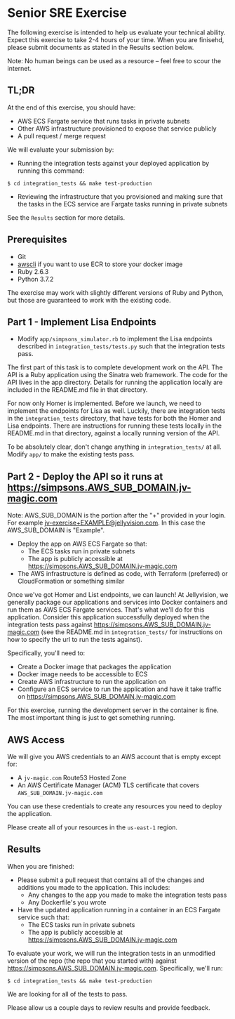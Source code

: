 # Senior SRE Exercise

The following exercise is intended to help us evaluate your technical ability.
Expect this exercise to take 2-4 hours of your time.  When you are finisehd,
please submit documents as stated in the Results section below.

Note: No human beings can be used as a resource – feel free to scour the
internet.

## TL;DR

At the end of this exercise, you should have:
* AWS ECS Fargate service that runs tasks in private subnets
* Other AWS infrastructure provisioned to expose that service publicly
* A pull request / merge request

We will evaluate your submission by:
* Running the integration tests against your deployed application by running this command:
```
$ cd integration_tests && make test-production
```
* Reviewing the infrastructure that you provisioned and making sure that
  the tasks in the ECS service are Fargate tasks running in private
  subnets



See the `Results` section for more details.

## Prerequisites
* Git
* [awscli](https://aws.amazon.com/cli/https://aws.amazon.com/cli/https://aws.amazon.com/cli/) if you want to use ECR to store your docker image
* Ruby 2.6.3
* Python 3.7.2

The exercise may work with slightly different versions of Ruby and Python, but those are guaranteed to work with the existing code.

## Part 1 - Implement Lisa Endpoints

* Modify `app/simpsons_simulator.rb` to implement the Lisa endpoints described
  in `integration_tests/tests.py` such that the integration tests pass.

The first part of this task is to complete development work on the API. The API
is a Ruby application using the Sinatra web framework. The code for the API
lives in the app directory. Details for running the application locally are
included in the README.md file in that directory.

For now only Homer is implemented. Before we launch, we need to implement the
endpoints for Lisa as well.  Luckily, there are integration tests in the
`integration_tests` directory, that have tests for both the Homer and Lisa
endpoints. There are instructions for running these tests locally in the
README.md in that directory, against a locally running version of the API.

To be absolutely clear, don't change anything in `integration_tests/` at all.
Modify `app/` to make the existing tests pass.

## Part 2 - Deploy the API so it runs at https://simpsons.AWS_SUB_DOMAIN.jv-magic.com

Note: AWS_SUB_DOMAIN is the portion after the "+" provided in your login. For example jv-exercise+EXAMPLE@jellyvision.com. In this case the AWS_SUB_DOMAIN is "Example".

* Deploy the app on AWS ECS Fargate so that:
  * The ECS tasks run in private subnets
  * The app is publicly accessible at https://simpsons.AWS_SUB_DOMAIN.jv-magic.com
* The AWS infrastructure is defined as code, with Terraform (preferred) or
  CloudFormation or something similar

Once we've got Homer and List endpoints, we can launch! At Jellyvision, we
generally package our applications and services into Docker containers and run
them as AWS ECS Fargate services. That's what we'll do for this application.
Consider this application successfully deployed when the integration tests pass
against https://simpsons.AWS_SUB_DOMAIN.jv-magic.com (see the README.md in
`integration_tests/` for instructions on how to specify the url to run the
tests against).

Specifically, you'll need to:
* Create a Docker image that packages the application
* Docker image needs to be accessible to ECS
* Create AWS infrastructure to run the application on
* Configure an ECS service to run the application and have it take traffic on
  https://simpsons.AWS_SUB_DOMAIN.jv-magic.com

For this exercise, running the development server in the container is fine.
The most important thing is just to get something running.

## AWS Access

We will give you AWS credentials to an AWS account that is empty except for:
* A `jv-magic.com` Route53 Hosted Zone
* An AWS Certificate Manager (ACM) TLS certificate that covers `AWS_SUB_DOMAIN.jv-magic.com`

You can use these credentials to create any resources you need to deploy the
application.

Please create all of your resources in the `us-east-1` region.

## Results

When you are finished:
* Please submit a pull request that contains all of the changes and
  additions you made to the application.  This includes:
  * Any changes to the app you made to make the integration tests pass
  * Any Dockerfile's you wrote
* Have the updated application running in a container in an ECS Fargate service such that:
  * The ECS tasks run in private subnets
  * The app is publicly accessible at https://simpsons.AWS_SUB_DOMAIN.jv-magic.com

To evaluate your work, we will run the integration tests in an unmodified
version of the repo (the repo that you started with) against
https://simpsons.AWS_SUB_DOMAIN.jv-magic.com.  Specifically, we'll run:

    $ cd integration_tests && make test-production

We are looking for all of the tests to pass.

Please allow us a couple days to review results and provide feedback.

